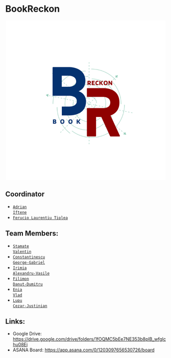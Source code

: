 # BookReckon

<p align="center">
    <img src="./assets/images/logo.png" />
</p>

## Coordinator
* <code>[Adrian Iftene](https://github.com/adiftene1)</code>
* <code>[Ferucio Laurentiu Tiplea]()</code>

## Team Members:
* <code>[Stamate Valentin](https://github.com/StamateValentin)</code>
* <code>[Constantinescu George-Gabriel](https://github.com/iceeye7gabi)</code>
* <code>[Irimia Alexandru-Vasile](https://github.com/alexandru-irimia)</code>
* <code>[Filimon Danut-Dumitru](https://github.com/Danie83)</code>
* <code>[Enia Vlad](https://github.com/Vlad-Enia)</code>
* <code>[Lupu Cezar-Justinian](https://github.com/cezaruss)</code>

## Links:
* Google Drive: https://drive.google.com/drive/folders/1fOQMC5bEe7NE353b8plB_wfglchu08Ej
* ASANA Board: https://app.asana.com/0/1203097656530726/board
